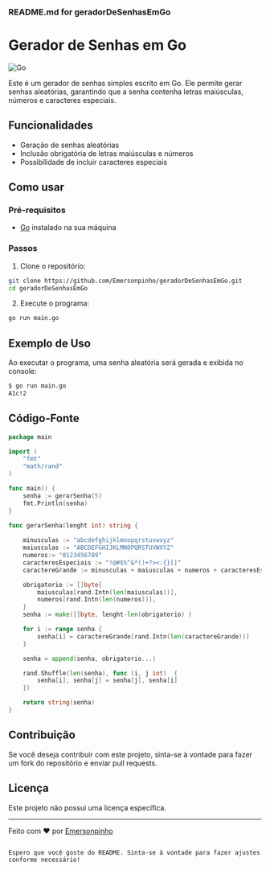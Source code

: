 ### README.md for geradorDeSenhasEmGo

# Gerador de Senhas em Go

![Go](https://img.shields.io/badge/Go-100%25-blue)

Este é um gerador de senhas simples escrito em Go. Ele permite gerar senhas aleatórias, garantindo que a senha contenha letras maiúsculas, números e caracteres especiais.

## Funcionalidades

- Geração de senhas aleatórias
- Inclusão obrigatória de letras maiúsculas e números
- Possibilidade de incluir caracteres especiais

## Como usar

### Pré-requisitos

- [Go](https://golang.org/dl/) instalado na sua máquina

### Passos

1. Clone o repositório:

```sh
git clone https://github.com/Emersonpinho/geradorDeSenhasEmGo.git
cd geradorDeSenhasEmGo
```

2. Execute o programa:

```sh
go run main.go
```

## Exemplo de Uso

Ao executar o programa, uma senha aleatória será gerada e exibida no console:

```sh
$ go run main.go
A1c!2
```

## Código-Fonte

```go
package main

import (
	"fmt"
	"math/rand"
)

func main() {
	senha := gerarSenha(5)
	fmt.Println(senha)
}

func gerarSenha(lenght int) string {
	
	minusculas := "abcdefghijklmnopqrstuvwxyz"
	maiusculas := "ABCDEFGHIJKLMNOPQRSTUVWXYZ"
	numeros:= "0123456789"
	caracteresEspeciais := "!@#$%^&*()+?><:{}[]"
	caractereGrande := minusculas + maiusculas + numeros + caracteresEspeciais

	obrigatorio := []byte{
		maiusculas[rand.Intn(len(maiusculas))],
		numeros[rand.Intn(len(numeros))],
	}
	senha := make([]byte, lenght-len(obrigatorio) )

	for i := range senha {
		senha[i] = caractereGrande[rand.Intn(len(caractereGrande))]
	}

	senha = append(senha, obrigatorio...)

	rand.Shuffle(len(senha), func (i, j int)  {
		senha[i], senha[j] = senha[j], senha[i]
	})

	return string(senha)
}
```

## Contribuição

Se você deseja contribuir com este projeto, sinta-se à vontade para fazer um fork do repositório e enviar pull requests.

## Licença

Este projeto não possui uma licença específica.

---

Feito com ❤️ por [Emersonpinho](https://github.com/Emersonpinho)
````

Espero que você goste do README. Sinta-se à vontade para fazer ajustes conforme necessário!
